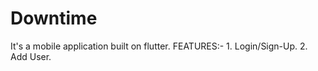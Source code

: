 # Downtime
It's a mobile application built on flutter.
FEATURES:-
          1. Login/Sign-Up.
          2. Add User.
